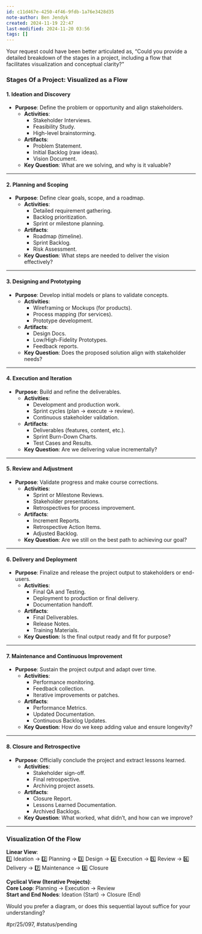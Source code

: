 ```yaml
---
id: c11d467e-4250-4f46-9fdb-1a76e3428d35
note-author: Ben Jendyk
created: 2024-11-19 22:47
last-modified: 2024-11-20 03:56
tags: []
---
```


Your request could have been better articulated as, “Could you provide a detailed breakdown of the stages in a project, including a flow that facilitates visualization and conceptual clarity?”

### **Stages Of a Project: Visualized as a Flow**

#### **1. Ideation and Discovery**

- **Purpose**: Define the problem or opportunity and align stakeholders.
  - **Activities**:
	 - Stakeholder Interviews.
	 - Feasibility Study.
	 - High-level brainstorming.
  - **Artifacts**:
	 - Problem Statement.
	 - Initial Backlog (raw ideas).
	 - Vision Document.
  - **Key Question**: What are we solving, and why is it valuable?

---

#### **2. Planning and Scoping**

- **Purpose**: Define clear goals, scope, and a roadmap.
  - **Activities**:
	 - Detailed requirement gathering.
	 - Backlog prioritization.
	 - Sprint or milestone planning.
  - **Artifacts**:
	 - Roadmap (timeline).
	 - Sprint Backlog.
	 - Risk Assessment.
  - **Key Question**: What steps are needed to deliver the vision effectively?

---

#### **3. Designing and Prototyping**

- **Purpose**: Develop initial models or plans to validate concepts.
  - **Activities**:
	 - Wireframing or Mockups (for products).
	 - Process mapping (for services).
	 - Prototype development.
  - **Artifacts**:
	 - Design Docs.
	 - Low/High-Fidelity Prototypes.
	 - Feedback reports.
  - **Key Question**: Does the proposed solution align with stakeholder needs?

---

#### **4. Execution and Iteration**

- **Purpose**: Build and refine the deliverables.
  - **Activities**:
	 - Development and production work.
	 - Sprint cycles (plan → execute → review).
	 - Continuous stakeholder validation.
  - **Artifacts**:
	 - Deliverables (features, content, etc.).
	 - Sprint Burn-Down Charts.
	 - Test Cases and Results.
  - **Key Question**: Are we delivering value incrementally?

---

#### **5. Review and Adjustment**

- **Purpose**: Validate progress and make course corrections.
  - **Activities**:
	 - Sprint or Milestone Reviews.
	 - Stakeholder presentations.
	 - Retrospectives for process improvement.
  - **Artifacts**:
	 - Increment Reports.
	 - Retrospective Action Items.
	 - Adjusted Backlog.
  - **Key Question**: Are we still on the best path to achieving our goal?

---

#### **6. Delivery and Deployment**

- **Purpose**: Finalize and release the project output to stakeholders or end-users.
  - **Activities**:
	 - Final QA and Testing.
	 - Deployment to production or final delivery.
	 - Documentation handoff.
  - **Artifacts**:
	 - Final Deliverables.
	 - Release Notes.
	 - Training Materials.
  - **Key Question**: Is the final output ready and fit for purpose?

---

#### **7. Maintenance and Continuous Improvement**

- **Purpose**: Sustain the project output and adapt over time.
  - **Activities**:
	 - Performance monitoring.
	 - Feedback collection.
	 - Iterative improvements or patches.
  - **Artifacts**:
	 - Performance Metrics.
	 - Updated Documentation.
	 - Continuous Backlog Updates.
  - **Key Question**: How do we keep adding value and ensure longevity?

---

#### **8. Closure and Retrospective**

- **Purpose**: Officially conclude the project and extract lessons learned.
  - **Activities**:
	 - Stakeholder sign-off.
	 - Final retrospective.
	 - Archiving project assets.
  - **Artifacts**:
	 - Closure Report.
	 - Lessons Learned Documentation.
	 - Archived Backlogs.
  - **Key Question**: What worked, what didn’t, and how can we improve?

---

### **Visualization Of the Flow**

**Linear View**:  
1️⃣ Ideation → 2️⃣ Planning → 3️⃣ Design → 4️⃣ Execution → 5️⃣ Review → 6️⃣ Delivery → 7️⃣ Maintenance → 8️⃣ Closure  

**Cyclical View (Iterative Projects)**:  
**Core Loop**: Planning → Execution → Review  
**Start and End Nodes**: Ideation (Start) → Closure (End)

Would you prefer a diagram, or does this sequential layout suffice for your understanding?


#pr/25/097, #status/pending